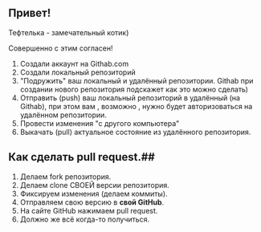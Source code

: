 ##  Привет!

Тефтелька - замечательный котик) 

Совершенно с этим согласен!

1. Создали аккаунт на Githab.com
2. Cоздали локальный репозиторий
3. "Подружить" ваш локальный и удалённый репозитории. Githab при создании нового репозитория подскажет как это можно сделать)
4. Отправить (push) ваш локальный репозиторий в удалённый (на Githab), при этом вам , возможно , нужно будет авторизоваться на удалённом репозитории.
5. Провести изменения "с другого компьютера"
6. Выкачать (pull) актуальное состояние из удалённого репозитория.

## Как сделать pull request.##
1. Делаем fork репозитория.
2. Делаем clone СВОЕЙ версии репозитория.
3. Фиксируем изменения (делаем коммиты).
4. Отправляем свою версию в **свой GitHub**.
5. На сайте GitHub нажимаем pull request.
6. Должно же всё когда-то получиться.
